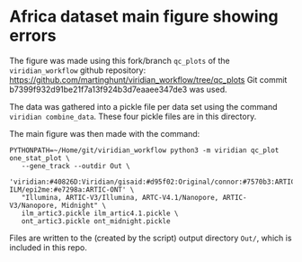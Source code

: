 # Africa dataset main figure showing errors

The figure was made using this fork/branch `qc_plots` of the `viridian_workflow`
github repository:
https://github.com/martinghunt/viridian_workflow/tree/qc_plots
Git commit b7399f932d91be21f7a13f924b3d7eaaee347de3 was used.

The data was gathered into a pickle file per data set using the command
`viridian combine_data`. These four pickle files are in this directory.

The main figure was then made with the command:

```
PYTHONPATH=~/Home/git/viridian_workflow python3 -m viridian qc_plot one_stat_plot \
   --gene_track --outdir Out \
   'viridian:#40826D:Viridian/gisaid:#d95f02:Original/connor:#7570b3:ARTIC-ILM/epi2me:#e7298a:ARTIC-ONT' \
   "Illumina, ARTIC-V3/Illumina, ARTC-V4.1/Nanopore, ARTIC-V3/Nanopore, Midnight" \
   ilm_artic3.pickle ilm_artic4.1.pickle \
   ont_artic3.pickle ont_midnight.pickle
```


Files are written to the (created by the script) output directory `Out/`, which
is included in this repo.

